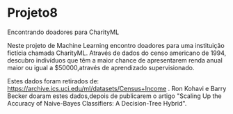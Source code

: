 # Projeto8
Encontrando doadores para CharityML

Neste projeto de Machine Learning encontro doadores para uma instituição fictícia chamada CharityML.
Através de dados do censo americano de 1994, descubro indivíduos que têm a maior chance de apresentarem
renda anual maior ou igual a $50000,através de aprendizado supervisionado. 

Estes dados foram retirados de: https://archive.ics.uci.edu/ml/datasets/Census+Income .
Ron Kohavi e Barry Becker doaram estes dados,depois de publicarem o artigo "Scaling Up the Accuracy of Naive-Bayes Classifiers: A Decision-Tree Hybrid".

